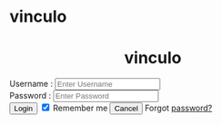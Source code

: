 # vinculo
<!DOCTYPE html>   
<html>   
<head>  
<title> Login Page </title>    
</head>    
<body>    
    <center> <h1> vinculo </h1> </center>   
    <form>  
        <div class="container">   
            <label>Username : </label>   
            <input type="text" placeholder="Enter Username" name="username" required>  </br>
            <label>Password : </label>   
            <input type="password" placeholder="Enter Password" name="password" required>  </br>
            <button type="submit">Login</button>   
            <input type="checkbox" checked="checked"> Remember me   
            <button type="button" class="cancelbtn"> Cancel</button>   
            Forgot <a href="#"> password? </a>   
        </div>   
    </form>     
</body>     
